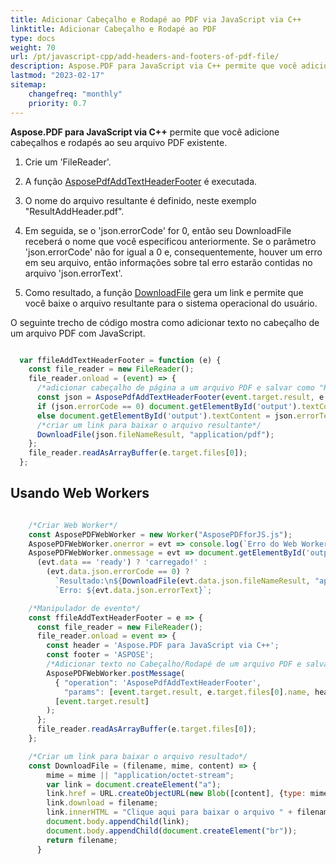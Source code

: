 ```yaml
---
title: Adicionar Cabeçalho e Rodapé ao PDF via JavaScript via C++
linktitle: Adicionar Cabeçalho e Rodapé ao PDF
type: docs
weight: 70
url: /pt/javascript-cpp/add-headers-and-footers-of-pdf-file/
description: Aspose.PDF para JavaScript via C++ permite que você adicione cabeçalhos e rodapés ao seu arquivo PDF usando AsposePdfAddTextHeaderFooter.
lastmod: "2023-02-17"
sitemap:
    changefreq: "monthly"
    priority: 0.7
---
```


**Aspose.PDF para JavaScript via C++** permite que você adicione cabeçalhos e rodapés ao seu arquivo PDF existente.

1. Crie um 'FileReader'.
1. A função [AsposePdfAddTextHeaderFooter](https://reference.aspose.com/pdf/javascript-cpp/core/asposepdfaddtextheaderfooter/) é executada.
1. O nome do arquivo resultante é definido, neste exemplo "ResultAddHeader.pdf".

1. Em seguida, se o 'json.errorCode' for 0, então seu DownloadFile receberá o nome que você especificou anteriormente. Se o parâmetro 'json.errorCode' não for igual a 0 e, consequentemente, houver um erro em seu arquivo, então informações sobre tal erro estarão contidas no arquivo 'json.errorText'.
1. Como resultado, a função [DownloadFile](https://reference.aspose.com/pdf/javascript-cpp/misc/downloadfile/) gera um link e permite que você baixe o arquivo resultante para o sistema operacional do usuário.

O seguinte trecho de código mostra como adicionar texto no cabeçalho de um arquivo PDF com JavaScript.

```js

  var ffileAddTextHeaderFooter = function (e) {
    const file_reader = new FileReader();
    file_reader.onload = (event) => {
      /*adicionar cabeçalho de página a um arquivo PDF e salvar como "ResultAddHeader.pdf"*/
      const json = AsposePdfAddTextHeaderFooter(event.target.result, e.target.files[0].name, "Aspose.PDF para JavaScript via C++", "", "ResultAddHeader.pdf");
      if (json.errorCode == 0) document.getElementById('output').textContent = json.fileNameResult;
      else document.getElementById('output').textContent = json.errorText;
      /*criar um link para baixar o arquivo resultante*/
      DownloadFile(json.fileNameResult, "application/pdf");
    };
    file_reader.readAsArrayBuffer(e.target.files[0]);
  };
```


## Usando Web Workers

```js

    /*Criar Web Worker*/
    const AsposePDFWebWorker = new Worker("AsposePDFforJS.js");
    AsposePDFWebWorker.onerror = evt => console.log(`Erro do Web Worker: ${evt.message}`);
    AsposePDFWebWorker.onmessage = evt => document.getElementById('output').textContent = 
      (evt.data == 'ready') ? 'carregado!' :
        (evt.data.json.errorCode == 0) ?
          `Resultado:\n${DownloadFile(evt.data.json.fileNameResult, "application/pdf", evt.data.params[0])}` :
          `Erro: ${evt.data.json.errorText}`;

    /*Manipulador de evento*/
    const ffileAddTextHeaderFooter = e => {
      const file_reader = new FileReader();
      file_reader.onload = event => {
        const header = 'Aspose.PDF para JavaScript via C++';
        const footer = 'ASPOSE';
        /*Adicionar texto no Cabeçalho/Rodapé de um arquivo PDF e salvar o "ResultAddHeaderFooter.pdf" - Solicitar ao Web Worker*/
        AsposePDFWebWorker.postMessage(
          { "operation": 'AsposePdfAddTextHeaderFooter',
            "params": [event.target.result, e.target.files[0].name, header, footer, "ResultAddHeaderFooter.pdf"] },
          [event.target.result]
        );
      };
      file_reader.readAsArrayBuffer(e.target.files[0]);
    };

    /*Criar um link para baixar o arquivo resultado*/
    const DownloadFile = (filename, mime, content) => {
        mime = mime || "application/octet-stream";
        var link = document.createElement("a"); 
        link.href = URL.createObjectURL(new Blob([content], {type: mime}));
        link.download = filename;
        link.innerHTML = "Clique aqui para baixar o arquivo " + filename;
        document.body.appendChild(link); 
        document.body.appendChild(document.createElement("br"));
        return filename;
      }
```